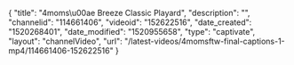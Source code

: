{
    "title": "4moms\u00ae Breeze Classic Playard",
    "description": "",
    "channelid": "114661406",
    "videoid": "152622516",
    "date_created": "1520268401",
    "date_modified": "1520955658",
    "type": "captivate",
    "layout": "channelVideo",
    "url": "\/latest-videos\/4momsftw-final-captions-1-mp4\/114661406-152622516"
}